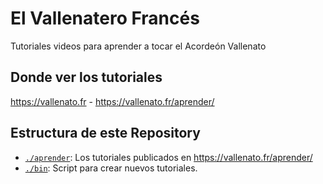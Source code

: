 El Vallenatero Francés
======================

Tutoriales videos para aprender a tocar el Acordeón Vallenato

Donde ver los tutoriales
------------------------

https://vallenato.fr - https://vallenato.fr/aprender/

Estructura de este Repository
-----------------------------

* [`./aprender`](tree/master/aprender): Los tutoriales publicados en https://vallenato.fr/aprender/
* [`./bin`](tree/master/bin): Script para crear nuevos tutoriales.
